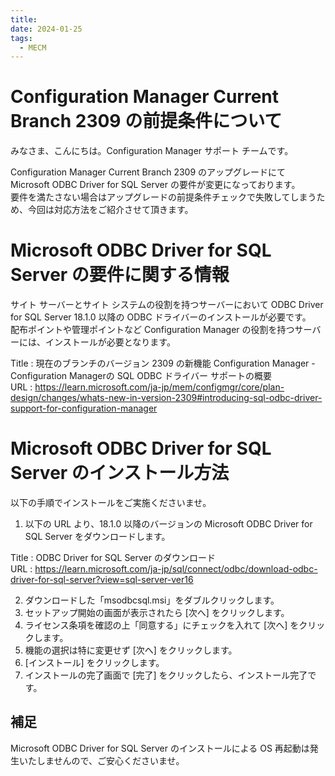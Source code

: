 ```yaml
---
title: 
date: 2024-01-25
tags:
  - MECM
---
```


# Configuration Manager Current Branch 2309 の前提条件について  

みなさま、こんにちは。Configuration Manager サポート チームです。  

Configuration Manager Current Branch 2309 のアップグレードにて Microsoft ODBC Driver for SQL Server の要件が変更になっております。  
要件を満たさない場合はアップグレードの前提条件チェックで失敗してしまうため、今回は対応方法をご紹介させて頂きます。  

# Microsoft ODBC Driver for SQL Server の要件に関する情報  
サイト サーバーとサイト システムの役割を持つサーバーにおいて ODBC Driver for SQL Server 18.1.0 以降の ODBC ドライバーのインストールが必要です。  
配布ポイントや管理ポイントなど Configuration Manager の役割を持つサーバーには、インストールが必要となります。  

Title : 現在のブランチのバージョン 2309 の新機能 Configuration Manager - Configuration Managerの SQL ODBC ドライバー サポートの概要  
URL : https://learn.microsoft.com/ja-jp/mem/configmgr/core/plan-design/changes/whats-new-in-version-2309#introducing-sql-odbc-driver-support-for-configuration-manager  


# Microsoft ODBC Driver for SQL Server のインストール方法  
以下の手順でインストールをご実施くださいませ。  

1. 以下の URL より、18.1.0 以降のバージョンの Microsoft ODBC Driver for SQL Server をダウンロードします。  

Title : ODBC Driver for SQL Server のダウンロード  
URL : https://learn.microsoft.com/ja-jp/sql/connect/odbc/download-odbc-driver-for-sql-server?view=sql-server-ver16  
 
2. ダウンロードした「msodbcsql.msi」をダブルクリックします。  
3. セットアップ開始の画面が表示されたら [次へ] をクリックします。  
4. ライセンス条項を確認の上「同意する」にチェックを入れて [次へ] をクリックします。  
5. 機能の選択は特に変更せず [次へ] をクリックします。  
6. [インストール] をクリックします。  
7. インストールの完了画面で [完了] をクリックしたら、インストール完了です。  

## 補足  
Microsoft ODBC Driver for SQL Server のインストールによる OS 再起動は発生いたしませんので、ご安心くださいませ。  